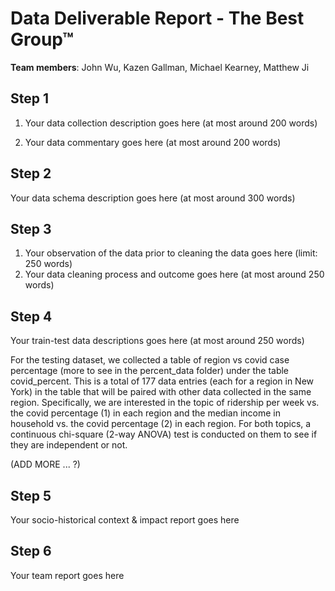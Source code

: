 # Data Deliverable Report - The Best Group™

**Team members**: John Wu, Kazen Gallman, Michael Kearney, Matthew Ji

## Step 1

1. Your data collection description goes here (at most around 200 words)

2. Your data commentary goes here (at most around 200 words)

## Step 2

Your data schema description goes here (at most around 300 words)

## Step 3

1. Your observation of the data prior to cleaning the data goes here (limit: 250 words)
2. Your data cleaning process and outcome goes here (at most around 250 words)

## Step 4

Your train-test data descriptions goes here (at most around 250 words)

For the testing dataset, we collected a table of region vs covid case percentage (more to see in the percent_data folder) under the table
covid_percent. This is a total of 177 data entries (each for a region in New York) in the table that will be paired with other data collected
in the same region. Specifically, we are interested in the topic of ridership per week vs. the covid percentage (1) in each region and
the median income in household vs. the covid percentage (2) in each region. For both topics, a continuous chi-square (2-way ANOVA) test is conducted
on them to see if they are independent or not. 

(ADD MORE ... ?)


## Step 5

Your socio-historical context & impact report goes here

## Step 6

Your team report goes here

